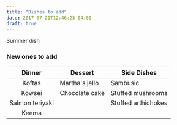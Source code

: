 ```yaml
---
title: "Dishes to add"
date: 2017-07-21T12:46:23-04:00
draft: true
---
```


Summer dish
<!--more-->


### New ones to add

|  Dinner  | Dessert  | Side Dishes
|:----------:|------------|------------|
| Koftas | Martha's jello | Sambusic |
| Kowsei | Chocolate cake | Stuffed mushrooms |
| Salmon teriyaki |  | Stuffed arthichokes |
| Keema |

